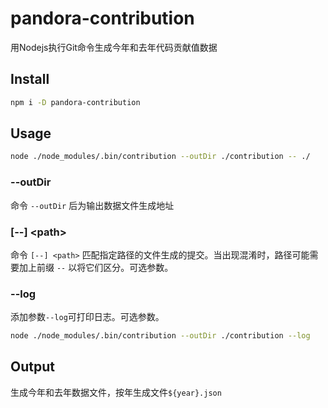 # pandora-contribution
用Nodejs执行Git命令生成今年和去年代码贡献值数据


## Install

```bash
npm i -D pandora-contribution
``` 


## Usage

```bash
node ./node_modules/.bin/contribution --outDir ./contribution -- ./
``` 

### --outDir

命令 `--outDir` 后为输出数据文件生成地址

### \[--\] \<path\>

命令 `[--] <path>` 匹配指定路径的文件生成的提交。当出现混淆时，路径可能需要加上前缀 `--` 以将它们区分。可选参数。

### --log

添加参数`--log`可打印日志。可选参数。

```bash
node ./node_modules/.bin/contribution --outDir ./contribution --log
``` 


## Output

生成今年和去年数据文件，按年生成文件`${year}.json`
